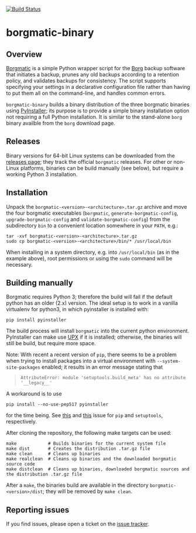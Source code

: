 [![Build Status](https://travis-ci.com/cmarquardt/borgmatic-binary.svg?branch=master)](https://travis-ci.com/cmarquardt/borgmatic-binary)

# borgmatic-binary

## Overview

[Borgmatic](https://torsion.org/borgmatic/) is a simple Python wrapper script for the
[Borg](https://www.borgbackup.org/) backup software that initiates a backup,
prunes any old backups according to a retention policy, and validates backups
for consistency. The script supports specifying your settings in a declarative
configuration file rather than having to put them all on the command-line, and
handles common errors.

`borgmatic-binary` builds a binary distribution of the three borgmatic binaries
using [PyInstaller](https://www.pyinstaller.org/); its purpose is to provide a
simple binary installation option not requiring a full Python installation. It
is similar to the stand-alone `borg` binary availble from the `borg` download page.

## Releases

Binary versions for 64-bit Linux systems can be downloaded from the [releases
page](https://github.com/cmarquardt/borgmatic-binary/releases); they track
the official `borgmatic` releases. For other or non-Linux platforms, binaries
can be build manually (see below), but require a working Python 3 installation.

## Installation

Unpack the `borgmatic-<version>-<architecture>.tar.gz` archive and move the
four borgmatic executables (`borgmatic`, `generate-borgmatic-config`,
`upgrade-borgmatic-config` and `validate-borgmatic-config`) from the
subdirectory `bin` to a convenient location somewhere in your `PATH`, e.g.:

    tar -xvf borgmatic-<version>-<architecture>.tar.gz
    sudo cp borgmatic-<version>-<architecture>/bin/* /usr/local/bin

 When installing in a system directory, e.g. into `/usr/local/bin` (as in the
 example above), root permissions or using the `sudo` command will be necessary.

## Building manually

Borgmatic requires Python 3; therefore the build will fail if the default python
has an older (2.x) version. The ideal setup is to work in a vanilla virtualenv
for python3, in which pyinstaller is installed with:

    pip install pyinstaller

The build process will install `borgmatic` into the current python environment.
PyInstaller can make use [UPX](https://upx.github.io/) if it is installed;
otherwise, the binaries will still be build, but require more space.

Note: With recent a recent version of `pip`, there seems to be a problem when 
trying to install packages into a virtual environment with `--system-site-packages`
enabled; it results in an error message stating that

> `AttributeError: module 'setuptools.build_meta' has no attribute '__legacy__'`

A workaround is to use

    pip install --no-use-pep517 pyinstaller

for the time being. See [this](https://github.com/pypa/pip/issues/6264) and 
[this](https://github.com/pypa/setuptools/issues/1694) issue for `pip` and 
`setuptools`, respectively.

After cloning the repository, the following make targets can be used:

    make            # Builds binaries for the current system file
    make dist       # Creates the distribution .tar.gz file
    make clean      # Cleans up binaries
    make realclean  # Cleans up binaries and the downloaded borgmatic source code
    make distclean  # Cleans up binaries, downloaded borgmatic sources and the distribution .tar.gz file

After a `make`, the binaries build are available in the directory
`borgmatic-<version>/dist`; they will be removed by `make clean`.

## Reporting issues

If you find issues, please open a ticket on the [issue tracker](https://github.com/cmarquardt/borgmatic-binary/issues/).
